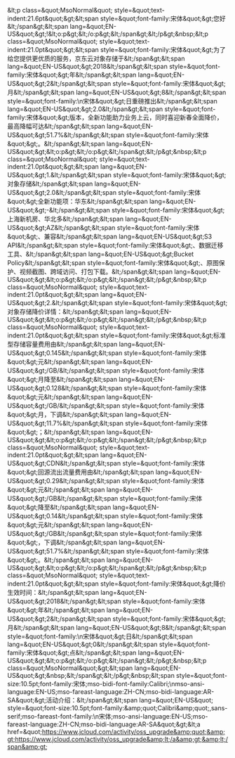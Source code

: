 &amp;lt;p class=&amp;quot;MsoNormal&amp;quot; style=&amp;quot;text-indent:21.6pt&amp;quot;&amp;gt;&amp;lt;span style=&amp;quot;font-family:宋体&amp;quot;&amp;gt;您好&amp;lt;/span&amp;gt;&amp;lt;span lang=&amp;quot;EN-US&amp;quot;&amp;gt;!&amp;lt;o:p&amp;gt;&amp;lt;/o:p&amp;gt;&amp;lt;/span&amp;gt;&amp;lt;/p&amp;gt;&amp;nbsp;&amp;lt;p class=&amp;quot;MsoNormal&amp;quot; style=&amp;quot;text-indent:21.0pt&amp;quot;&amp;gt;&amp;lt;span style=&amp;quot;font-family:宋体&amp;quot;&amp;gt;为了给您提供更优质的服务，京东云对象存储于&amp;lt;/span&amp;gt;&amp;lt;span lang=&amp;quot;EN-US&amp;quot;&amp;gt;2018&amp;lt;/span&amp;gt;&amp;lt;span style=&amp;quot;font-family:宋体&amp;quot;&amp;gt;年&amp;lt;/span&amp;gt;&amp;lt;span lang=&amp;quot;EN-US&amp;quot;&amp;gt;2&amp;lt;/span&amp;gt;&amp;lt;span style=&amp;quot;font-family:宋体&amp;quot;&amp;gt;月&amp;lt;/span&amp;gt;&amp;lt;span lang=&amp;quot;EN-US&amp;quot;&amp;gt;8&amp;lt;/span&amp;gt;&amp;lt;span style=&amp;quot;font-family:\n宋体&amp;quot;&amp;gt;日重磅推出&amp;lt;/span&amp;gt;&amp;lt;span lang=&amp;quot;EN-US&amp;quot;&amp;gt;2.0&amp;lt;/span&amp;gt;&amp;lt;span style=&amp;quot;font-family:宋体&amp;quot;&amp;gt;版本，全新功能助力业务上云，同时喜迎新春全面降价，最高降幅可达&amp;lt;/span&amp;gt;&amp;lt;span lang=&amp;quot;EN-US&amp;quot;&amp;gt;51.7%&amp;lt;/span&amp;gt;&amp;lt;span style=&amp;quot;font-family:宋体&amp;quot;&amp;gt;。&amp;lt;/span&amp;gt;&amp;lt;span lang=&amp;quot;EN-US&amp;quot;&amp;gt;&amp;lt;o:p&amp;gt;&amp;lt;/o:p&amp;gt;&amp;lt;/span&amp;gt;&amp;lt;/p&amp;gt;&amp;nbsp;&amp;lt;p class=&amp;quot;MsoNormal&amp;quot; style=&amp;quot;text-indent:21.0pt&amp;quot;&amp;gt;&amp;lt;span lang=&amp;quot;EN-US&amp;quot;&amp;gt;1.&amp;lt;/span&amp;gt;&amp;lt;span style=&amp;quot;font-family:宋体&amp;quot;&amp;gt;对象存储&amp;lt;/span&amp;gt;&amp;lt;span lang=&amp;quot;EN-US&amp;quot;&amp;gt;2.0&amp;lt;/span&amp;gt;&amp;lt;span style=&amp;quot;font-family:宋体&amp;quot;&amp;gt;全新功能项：华东&amp;lt;/span&amp;gt;&amp;lt;span lang=&amp;quot;EN-US&amp;quot;&amp;gt;-&amp;lt;/span&amp;gt;&amp;lt;span style=&amp;quot;font-family:宋体&amp;quot;&amp;gt;上海新机房、华北多&amp;lt;/span&amp;gt;&amp;lt;span lang=&amp;quot;EN-US&amp;quot;&amp;gt;AZ&amp;lt;/span&amp;gt;&amp;lt;span style=&amp;quot;font-family:宋体&amp;quot;&amp;gt;、兼容&amp;lt;/span&amp;gt;&amp;lt;span lang=&amp;quot;EN-US&amp;quot;&amp;gt;S3 API&amp;lt;/span&amp;gt;&amp;lt;span style=&amp;quot;font-family:宋体&amp;quot;&amp;gt;、数据迁移工具、&amp;lt;/span&amp;gt;&amp;lt;span lang=&amp;quot;EN-US&amp;quot;&amp;gt;Bucket Policy&amp;lt;/span&amp;gt;&amp;lt;span style=&amp;quot;font-family:宋体&amp;quot;&amp;gt;、原图保护、视频截图、跨域访问、打包下载。&amp;lt;/span&amp;gt;&amp;lt;span lang=&amp;quot;EN-US&amp;quot;&amp;gt;&amp;lt;o:p&amp;gt;&amp;lt;/o:p&amp;gt;&amp;lt;/span&amp;gt;&amp;lt;/p&amp;gt;&amp;nbsp;&amp;lt;p class=&amp;quot;MsoNormal&amp;quot; style=&amp;quot;text-indent:21.0pt&amp;quot;&amp;gt;&amp;lt;span lang=&amp;quot;EN-US&amp;quot;&amp;gt;2.&amp;lt;/span&amp;gt;&amp;lt;span style=&amp;quot;font-family:宋体&amp;quot;&amp;gt;对象存储降价详情：&amp;lt;/span&amp;gt;&amp;lt;span lang=&amp;quot;EN-US&amp;quot;&amp;gt;&amp;lt;o:p&amp;gt;&amp;lt;/o:p&amp;gt;&amp;lt;/span&amp;gt;&amp;lt;/p&amp;gt;&amp;nbsp;&amp;lt;p class=&amp;quot;MsoNormal&amp;quot; style=&amp;quot;text-indent:21.0pt&amp;quot;&amp;gt;&amp;lt;span style=&amp;quot;font-family:宋体&amp;quot;&amp;gt;标准型存储容量费用由&amp;lt;/span&amp;gt;&amp;lt;span lang=&amp;quot;EN-US&amp;quot;&amp;gt;0.145&amp;lt;/span&amp;gt;&amp;lt;span style=&amp;quot;font-family:宋体&amp;quot;&amp;gt;元&amp;lt;/span&amp;gt;&amp;lt;span lang=&amp;quot;EN-US&amp;quot;&amp;gt;/GB/&amp;lt;/span&amp;gt;&amp;lt;span style=&amp;quot;font-family:宋体&amp;quot;&amp;gt;月降至&amp;lt;/span&amp;gt;&amp;lt;span lang=&amp;quot;EN-US&amp;quot;&amp;gt;0.128&amp;lt;/span&amp;gt;&amp;lt;span style=&amp;quot;font-family:宋体&amp;quot;&amp;gt;元&amp;lt;/span&amp;gt;&amp;lt;span lang=&amp;quot;EN-US&amp;quot;&amp;gt;/GB/&amp;lt;/span&amp;gt;&amp;lt;span style=&amp;quot;font-family:宋体&amp;quot;&amp;gt;月，下调&amp;lt;/span&amp;gt;&amp;lt;span lang=&amp;quot;EN-US&amp;quot;&amp;gt;11.7%&amp;lt;/span&amp;gt;&amp;lt;span style=&amp;quot;font-family:宋体&amp;quot;&amp;gt;；&amp;lt;/span&amp;gt;&amp;lt;span lang=&amp;quot;EN-US&amp;quot;&amp;gt;&amp;lt;o:p&amp;gt;&amp;lt;/o:p&amp;gt;&amp;lt;/span&amp;gt;&amp;lt;/p&amp;gt;&amp;nbsp;&amp;lt;p class=&amp;quot;MsoNormal&amp;quot; style=&amp;quot;text-indent:21.0pt&amp;quot;&amp;gt;&amp;lt;span lang=&amp;quot;EN-US&amp;quot;&amp;gt;CDN&amp;lt;/span&amp;gt;&amp;lt;span style=&amp;quot;font-family:宋体&amp;quot;&amp;gt;回源流出流量费用由&amp;lt;/span&amp;gt;&amp;lt;span lang=&amp;quot;EN-US&amp;quot;&amp;gt;0.29&amp;lt;/span&amp;gt;&amp;lt;span style=&amp;quot;font-family:宋体&amp;quot;&amp;gt;元&amp;lt;/span&amp;gt;&amp;lt;span lang=&amp;quot;EN-US&amp;quot;&amp;gt;/GB&amp;lt;/span&amp;gt;&amp;lt;span style=&amp;quot;font-family:宋体&amp;quot;&amp;gt;降至&amp;lt;/span&amp;gt;&amp;lt;span lang=&amp;quot;EN-US&amp;quot;&amp;gt;0.14&amp;lt;/span&amp;gt;&amp;lt;span style=&amp;quot;font-family:宋体&amp;quot;&amp;gt;元&amp;lt;/span&amp;gt;&amp;lt;span lang=&amp;quot;EN-US&amp;quot;&amp;gt;/GB&amp;lt;/span&amp;gt;&amp;lt;span style=&amp;quot;font-family:宋体&amp;quot;&amp;gt;，下调&amp;lt;/span&amp;gt;&amp;lt;span lang=&amp;quot;EN-US&amp;quot;&amp;gt;51.7%&amp;lt;/span&amp;gt;&amp;lt;span style=&amp;quot;font-family:宋体&amp;quot;&amp;gt;。&amp;lt;/span&amp;gt;&amp;lt;span lang=&amp;quot;EN-US&amp;quot;&amp;gt;&amp;lt;o:p&amp;gt;&amp;lt;/o:p&amp;gt;&amp;lt;/span&amp;gt;&amp;lt;/p&amp;gt;&amp;nbsp;&amp;lt;p class=&amp;quot;MsoNormal&amp;quot; style=&amp;quot;text-indent:21.0pt&amp;quot;&amp;gt;&amp;lt;span style=&amp;quot;font-family:宋体&amp;quot;&amp;gt;降价生效时间：&amp;lt;/span&amp;gt;&amp;lt;span lang=&amp;quot;EN-US&amp;quot;&amp;gt;2018&amp;lt;/span&amp;gt;&amp;lt;span style=&amp;quot;font-family:宋体&amp;quot;&amp;gt;年&amp;lt;/span&amp;gt;&amp;lt;span lang=&amp;quot;EN-US&amp;quot;&amp;gt;2&amp;lt;/span&amp;gt;&amp;lt;span style=&amp;quot;font-family:宋体&amp;quot;&amp;gt;月&amp;lt;/span&amp;gt;&amp;lt;span lang=&amp;quot;EN-US&amp;quot;&amp;gt;8&amp;lt;/span&amp;gt;&amp;lt;span style=&amp;quot;font-family:\n宋体&amp;quot;&amp;gt;日&amp;lt;/span&amp;gt;&amp;lt;span lang=&amp;quot;EN-US&amp;quot;&amp;gt;0&amp;lt;/span&amp;gt;&amp;lt;span style=&amp;quot;font-family:宋体&amp;quot;&amp;gt;点&amp;lt;/span&amp;gt;&amp;lt;span lang=&amp;quot;EN-US&amp;quot;&amp;gt;&amp;lt;o:p&amp;gt;&amp;lt;/o:p&amp;gt;&amp;lt;/span&amp;gt;&amp;lt;/p&amp;gt;&amp;nbsp;&amp;lt;p class=&amp;quot;MsoNormal&amp;quot;&amp;gt;&amp;lt;span lang=&amp;quot;EN-US&amp;quot;&amp;gt;&amp;nbsp;&amp;lt;/span&amp;gt;&amp;lt;/p&amp;gt;&amp;nbsp;&amp;lt;span style=&amp;quot;font-size:10.5pt;font-family:宋体;mso-bidi-font-family:Calibri;\nmso-ansi-language:EN-US;mso-fareast-language:ZH-CN;mso-bidi-language:AR-SA&amp;quot;&amp;gt;活动介绍：&amp;lt;/span&amp;gt;&amp;lt;span lang=&amp;quot;EN-US&amp;quot; style=&amp;quot;font-size:10.5pt;font-family:&amp;amp;quot;Calibri&amp;amp;quot;,sans-serif;mso-fareast-font-family:\n宋体;mso-ansi-language:EN-US;mso-fareast-language:ZH-CN;mso-bidi-language:AR-SA&amp;quot;&amp;gt;&amp;lt;a href=&amp;quot;https://www.jcloud.com/activity/oss_upgrade&amp;quot;&amp;gt;https://www.jcloud.com/activity/oss_upgrade&amp;lt;/a&amp;gt;&amp;lt;/span&amp;gt;